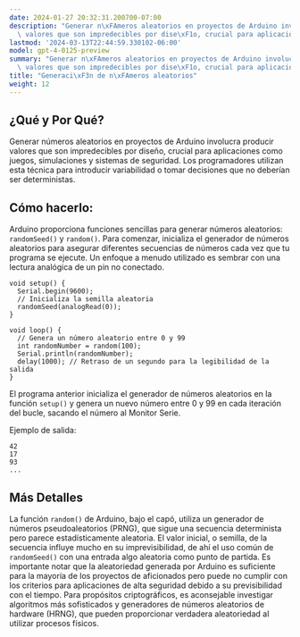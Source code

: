 ```yaml
---
date: 2024-01-27 20:32:31.200700-07:00
description: "Generar n\xFAmeros aleatorios en proyectos de Arduino involucra producir\
  \ valores que son impredecibles por dise\xF1o, crucial para aplicaciones como juegos,\u2026"
lastmod: '2024-03-13T22:44:59.330102-06:00'
model: gpt-4-0125-preview
summary: "Generar n\xFAmeros aleatorios en proyectos de Arduino involucra producir\
  \ valores que son impredecibles por dise\xF1o, crucial para aplicaciones como juegos,\u2026"
title: "Generaci\xF3n de n\xFAmeros aleatorios"
weight: 12
---
```


## ¿Qué y Por Qué?
Generar números aleatorios en proyectos de Arduino involucra producir valores que son impredecibles por diseño, crucial para aplicaciones como juegos, simulaciones y sistemas de seguridad. Los programadores utilizan esta técnica para introducir variabilidad o tomar decisiones que no deberían ser deterministas.

## Cómo hacerlo:
Arduino proporciona funciones sencillas para generar números aleatorios: `randomSeed()` y `random()`. Para comenzar, inicializa el generador de números aleatorios para asegurar diferentes secuencias de números cada vez que tu programa se ejecute. Un enfoque a menudo utilizado es sembrar con una lectura analógica de un pin no conectado.

```Arduino
void setup() {
  Serial.begin(9600);
  // Inicializa la semilla aleatoria
  randomSeed(analogRead(0));
}

void loop() {
  // Genera un número aleatorio entre 0 y 99
  int randomNumber = random(100);
  Serial.println(randomNumber);
  delay(1000); // Retraso de un segundo para la legibilidad de la salida
}
```

El programa anterior inicializa el generador de números aleatorios en la función `setup()` y genera un nuevo número entre 0 y 99 en cada iteración del bucle, sacando el número al Monitor Serie.

Ejemplo de salida:
```
42
17
93
...
```

## Más Detalles
La función `random()` de Arduino, bajo el capó, utiliza un generador de números pseudoaleatorios (PRNG), que sigue una secuencia determinista pero parece estadísticamente aleatoria. El valor inicial, o semilla, de la secuencia influye mucho en su imprevisibilidad, de ahí el uso común de `randomSeed()` con una entrada algo aleatoria como punto de partida. Es importante notar que la aleatoriedad generada por Arduino es suficiente para la mayoría de los proyectos de aficionados pero puede no cumplir con los criterios para aplicaciones de alta seguridad debido a su previsibilidad con el tiempo. Para propósitos criptográficos, es aconsejable investigar algoritmos más sofisticados y generadores de números aleatorios de hardware (HRNG), que pueden proporcionar verdadera aleatoriedad al utilizar procesos físicos.
